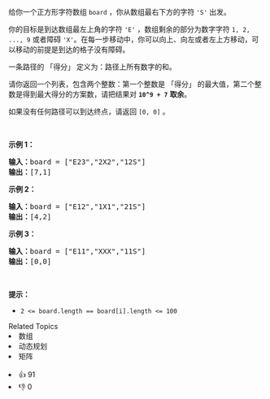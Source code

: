 <p>给你一个正方形字符数组&nbsp;<code>board</code>&nbsp;，你从数组最右下方的字符&nbsp;<code>'S'</code>&nbsp;出发。</p>

<p>你的目标是到达数组最左上角的字符&nbsp;<code>'E'</code> ，数组剩余的部分为数字字符&nbsp;<code>1, 2, ..., 9</code>&nbsp;或者障碍 <code>'X'</code>。在每一步移动中，你可以向上、向左或者左上方移动，可以移动的前提是到达的格子没有障碍。</p>

<p>一条路径的 「得分」 定义为：路径上所有数字的和。</p>

<p>请你返回一个列表，包含两个整数：第一个整数是 「得分」 的最大值，第二个整数是得到最大得分的方案数，请把结果对&nbsp;<strong><code>10^9 + 7</code></strong> <strong>取余</strong>。</p>

<p>如果没有任何路径可以到达终点，请返回&nbsp;<code>[0, 0]</code> 。</p>

<p>&nbsp;</p>

<p><strong>示例 1：</strong></p>

<pre>
<strong>输入：</strong>board = ["E23","2X2","12S"]
<strong>输出：</strong>[7,1]
</pre>

<p><strong>示例 2：</strong></p>

<pre>
<strong>输入：</strong>board = ["E12","1X1","21S"]
<strong>输出：</strong>[4,2]
</pre>

<p><strong>示例 3：</strong></p>

<pre>
<strong>输入：</strong>board = ["E11","XXX","11S"]
<strong>输出：</strong>[0,0]
</pre>

<p>&nbsp;</p>

<p><strong>提示：</strong></p>

<ul> 
 <li><code>2 &lt;= board.length == board[i].length &lt;= 100</code></li> 
</ul>

<div><div>Related Topics</div><div><li>数组</li><li>动态规划</li><li>矩阵</li></div></div><br><div><li>👍 91</li><li>👎 0</li></div>